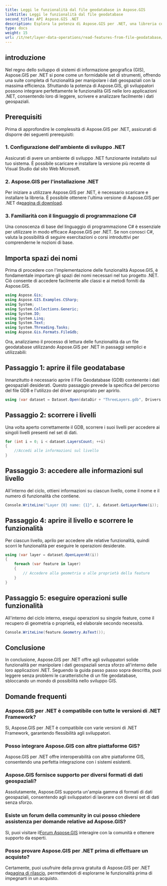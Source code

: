 ```yaml
---
title: Leggi le funzionalità dal file geodatabase in Aspose.GIS
linktitle: Leggi le funzionalità dal file geodatabase
second_title: API Aspose.GIS .NET
description: Esplora la potenza di Aspose.GIS per .NET, una libreria completa per dati geospaziali nelle applicazioni .NET. Leggi, scrivi e analizza facilmente i dati geospaziali.
type: docs
weight: 15
url: /it/net/layer-data-operations/read-features-from-file-geodatabase/
---
```

## introduzione
Nel regno dello sviluppo di sistemi di informazione geografica (GIS), Aspose.GIS per .NET si pone come un formidabile set di strumenti, offrendo una suite completa di funzionalità per manipolare i dati geospaziali con la massima efficienza. Sfruttando la potenza di Aspose.GIS, gli sviluppatori possono integrare perfettamente le funzionalità GIS nelle loro applicazioni .NET, consentendo loro di leggere, scrivere e analizzare facilmente i dati geospaziali.
## Prerequisiti
Prima di approfondire le complessità di Aspose.GIS per .NET, assicurati di disporre dei seguenti prerequisiti:
### 1. Configurazione dell'ambiente di sviluppo .NET
Assicurati di avere un ambiente di sviluppo .NET funzionante installato sul tuo sistema. È possibile scaricare e installare la versione più recente di Visual Studio dal sito Web Microsoft.
### 2. Aspose.GIS per l'installazione .NET
 Per iniziare a utilizzare Aspose.GIS per .NET, è necessario scaricare e installare la libreria. È possibile ottenere l'ultima versione di Aspose.GIS per .NET da[pagina di download](https://releases.aspose.com/gis/net/).
### 3. Familiarità con il linguaggio di programmazione C#
Una conoscenza di base del linguaggio di programmazione C# è essenziale per utilizzare in modo efficace Aspose.GIS per .NET. Se non conosci C#, valuta la possibilità di seguire esercitazioni o corsi introduttivi per comprenderne le nozioni di base.

## Importa spazi dei nomi
Prima di procedere con l'implementazione delle funzionalità Aspose.GIS, è fondamentale importare gli spazi dei nomi necessari nel tuo progetto .NET. Ciò consente di accedere facilmente alle classi e ai metodi forniti da Aspose.GIS.

```csharp
using Aspose.Gis;
using Aspose.GIS.Examples.CSharp;
using System;
using System.Collections.Generic;
using System.IO;
using System.Linq;
using System.Text;
using System.Threading.Tasks;
using Aspose.Gis.Formats.FileGdb;
```

Ora, analizziamo il processo di lettura delle funzionalità da un file geodatabase utilizzando Aspose.GIS per .NET in passaggi semplici e utilizzabili:
## Passaggio 1: aprire il file geodatabase
Innanzitutto è necessario aprire il File Geodatabase (GDB) contenente i dati geospaziali desiderati. Questo passaggio prevede la specifica del percorso del file GDB e l'utilizzo del driver appropriato per aprirlo.
```csharp
using (var dataset = Dataset.Open(dataDir + "ThreeLayers.gdb", Drivers.FileGdb))
```
## Passaggio 2: scorrere i livelli
Una volta aperto correttamente il GDB, scorrere i suoi livelli per accedere ai singoli livelli presenti nel set di dati.
```csharp
for (int i = 0; i < dataset.LayersCount; ++i)
{
    //Accedi alle informazioni sul livello
}
```
## Passaggio 3: accedere alle informazioni sul livello
All'interno del ciclo, ottieni informazioni su ciascun livello, come il nome e il numero di funzionalità che contiene.
```csharp
Console.WriteLine("Layer {0} name: {1}", i, dataset.GetLayerName(i));
```
## Passaggio 4: aprire il livello e scorrere le funzionalità
Per ciascun livello, aprilo per accedere alle relative funzionalità, quindi scorri le funzionalità per eseguire le operazioni desiderate.
```csharp
using (var layer = dataset.OpenLayerAt(i))
{
    foreach (var feature in layer)
    {
        // Accedere alla geometria o alle proprietà della feature
    }
}
```
## Passaggio 5: eseguire operazioni sulle funzionalità
All'interno del ciclo interno, esegui operazioni su singole feature, come il recupero di geometria o proprietà, ed elaborale secondo necessità.
```csharp
Console.WriteLine(feature.Geometry.AsText());
```

## Conclusione
In conclusione, Aspose.GIS per .NET offre agli sviluppatori solide funzionalità per manipolare i dati geospaziali senza sforzo all'interno delle loro applicazioni .NET. Seguendo la guida passo passo sopra descritta, puoi leggere senza problemi le caratteristiche di un file geodatabase, sbloccando un mondo di possibilità nello sviluppo GIS.
## Domande frequenti
### Aspose.GIS per .NET è compatibile con tutte le versioni di .NET Framework?
Sì, Aspose.GIS per .NET è compatibile con varie versioni di .NET Framework, garantendo flessibilità agli sviluppatori.
### Posso integrare Aspose.GIS con altre piattaforme GIS?
Aspose.GIS per .NET offre interoperabilità con altre piattaforme GIS, consentendo una perfetta integrazione con i sistemi esistenti.
### Aspose.GIS fornisce supporto per diversi formati di dati geospaziali?
Assolutamente, Aspose.GIS supporta un'ampia gamma di formati di dati geospaziali, consentendo agli sviluppatori di lavorare con diversi set di dati senza sforzo.
### Esiste un forum della community in cui posso chiedere assistenza per domande relative ad Aspose.GIS?
 Sì, puoi visitare il[Forum Aspose.GIS](https://forum.aspose.com/c/gis/33) interagire con la comunità e ottenere supporto da esperti.
### Posso provare Aspose.GIS per .NET prima di effettuare un acquisto?
 Certamente, puoi usufruire della prova gratuita di Aspose.GIS per .NET da[pagina di rilascio](https://releases.aspose.com/), permettendoti di esplorarne le funzionalità prima di impegnarti in un acquisto.